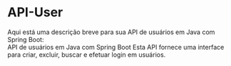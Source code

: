 # API-User
Aqui está uma descrição breve para sua API de usuários em Java com Spring Boot: 
<br> API de usuários em Java com Spring Boot  Esta API fornece uma interface para criar, excluir, buscar e efetuar login em usuários.  
